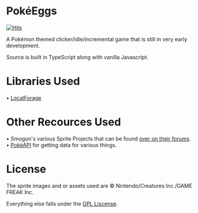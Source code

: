 # PokéEggs
[![Hits](https://hits.seeyoufarm.com/api/count/incr/badge.svg?url=https%3A%2F%2Fgithub.com%2FEphenia%2FPokeEggs&count_bg=%23FA5F55&title_bg=%23555555&icon=rubygems.svg&icon_color=%23FA5F55&title=hits&edge_flat=false)](https://hits.seeyoufarm.com)

A Pokémon themed clicker/idle/incremental game that is still in very early development.

Source is built in TypeScript along with vanilla Javascript.

# Libraries Used
• [LocalForage](https://github.com/localForage/localForage)

# Other Recources Used
• Smogon's various Sprite Projects that can be found [over on their forums](https://www.smogon.com/forums/forums/smeargles-laptop.325/).
• [PokéAPI](https://github.com/PokeAPI/pokeapi) for getting data for various things.

# License
The sprite images and or assets used are © Nintendo/Creatures Inc./GAME FREAK Inc.

Everything else falls under the [GPL Liscense](https://github.com/Ephenia/PokeEggs/blob/master/LICENSE).